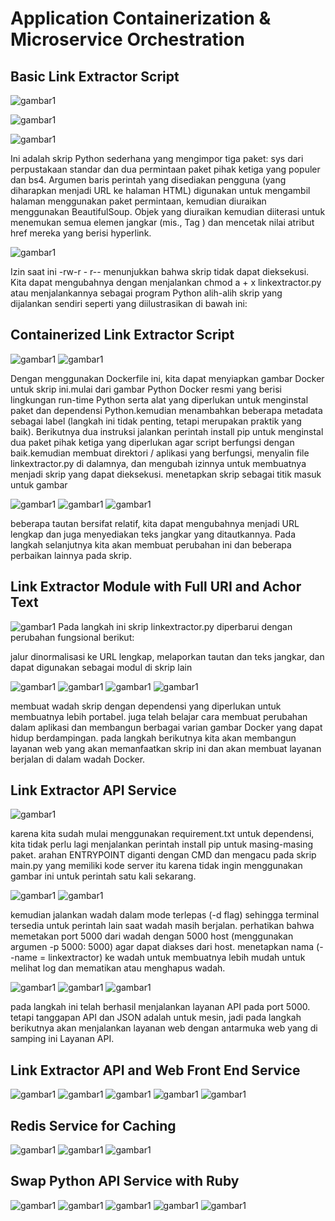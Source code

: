 <h1>Application Containerization & Microservice Orchestration</h1>

<h2>Basic Link Extractor Script</h2>

![gambar1](gambar1.png)

![gambar1](gambar2.png)

![gambar1](gambar3.png)

Ini adalah skrip Python sederhana yang mengimpor tiga paket: sys dari perpustakaan standar dan dua permintaan paket pihak ketiga yang populer dan bs4. Argumen baris perintah yang disediakan pengguna (yang diharapkan menjadi URL ke halaman HTML) digunakan untuk mengambil halaman menggunakan paket permintaan, kemudian diuraikan menggunakan BeautifulSoup. Objek yang diuraikan kemudian diiterasi untuk menemukan semua elemen jangkar (mis., Tag <a>) dan mencetak nilai atribut href mereka yang berisi hyperlink.

![gambar1](gambar4.png)

Izin saat ini -rw-r - r-- menunjukkan bahwa skrip tidak dapat dieksekusi. Kita dapat mengubahnya dengan menjalankan chmod a + x linkextractor.py atau menjalankannya sebagai program Python alih-alih skrip yang dijalankan sendiri seperti yang diilustrasikan di bawah ini:

<h2>Containerized Link Extractor Script</h2>

![gambar1](gambar5.png)
![gambar1](gambar6.png)

Dengan menggunakan Dockerfile ini, kita dapat menyiapkan gambar Docker untuk skrip ini.mulai dari gambar Python Docker resmi yang berisi lingkungan run-time Python serta alat yang diperlukan untuk menginstal paket dan dependensi Python.kemudian menambahkan beberapa metadata sebagai label (langkah ini tidak penting, tetapi merupakan praktik yang baik). Berikutnya dua instruksi jalankan perintah install pip untuk menginstal dua paket pihak ketiga yang diperlukan agar script berfungsi dengan baik.kemudian membuat direktori / aplikasi yang berfungsi, menyalin file linkextractor.py di dalamnya, dan mengubah izinnya untuk membuatnya menjadi skrip yang dapat dieksekusi. menetapkan skrip sebagai titik masuk untuk gambar

![gambar1](gambar7.png)
![gambar1](gambar8.png)
![gambar1](gambar9.png)

beberapa tautan bersifat relatif, kita dapat mengubahnya menjadi URL lengkap dan juga menyediakan teks jangkar yang ditautkannya. Pada langkah selanjutnya kita akan membuat perubahan ini dan beberapa perbaikan lainnya pada skrip.

<h2>Link Extractor Module with Full URI and Achor Text</h2>

![gambar1](gambar10.png)
Pada langkah ini skrip linkextractor.py diperbarui dengan perubahan fungsional berikut:

jalur dinormalisasi ke URL lengkap, melaporkan tautan dan teks jangkar, dan dapat digunakan sebagai modul di skrip lain

![gambar1](gambar11.png)
![gambar1](gambar12.png)
![gambar1](gambar13.png)
![gambar1](gambar14.png)

membuat wadah skrip dengan dependensi yang diperlukan untuk membuatnya lebih portabel. juga telah belajar cara membuat perubahan dalam aplikasi dan membangun berbagai varian gambar Docker yang dapat hidup berdampingan. pada langkah berikutnya kita akan membangun layanan web yang akan memanfaatkan skrip ini dan akan membuat layanan berjalan di dalam wadah Docker.

<h2> Link Extractor API Service</h2>

![gambar1](gambar15.png)

karena kita sudah mulai menggunakan requirement.txt untuk dependensi, kita tidak perlu lagi menjalankan perintah install pip untuk masing-masing paket. arahan ENTRYPOINT diganti dengan CMD dan mengacu pada skrip main.py yang memiliki kode server itu karena tidak ingin menggunakan gambar ini untuk perintah satu kali sekarang.

![gambar1](gambar16.png)
![gambar1](gambar17.png)

kemudian jalankan wadah dalam mode terlepas (-d flag) sehingga terminal tersedia untuk perintah lain saat wadah masih berjalan. perhatikan bahwa memetakan port 5000 dari wadah dengan 5000 host (menggunakan argumen -p 5000: 5000) agar dapat diakses dari host. menetapkan nama (--name = linkextractor) ke wadah untuk membuatnya lebih mudah untuk melihat log dan mematikan atau menghapus wadah.

![gambar1](gambar18.png)
![gambar1](gambar19.png)
![gambar1](gambar20.png)

pada langkah ini telah berhasil menjalankan layanan API pada port 5000. tetapi tanggapan API dan JSON adalah untuk mesin, jadi pada langkah berikutnya akan menjalankan layanan web dengan antarmuka web yang di samping ini Layanan API.

<h2>Link Extractor API and Web Front End Service</h2>

![gambar1](gambar21.png)
![gambar1](gambar22.png)
![gambar1](gambar23.png)
![gambar1](gambar24.png)
![gambar1](gambar25.png)

<h2> Redis Service for Caching</h2>

![gambar1](gambar26.png)
![gambar1](gambar27.png)
![gambar1](gambar28.png)

<h2>Swap Python API Service with Ruby</h2>

![gambar1](gambar29.png)
![gambar1](gambar30.png)
![gambar1](gambar31.png)
![gambar1](gambar32.png)
![gambar1](gambar33.png)
